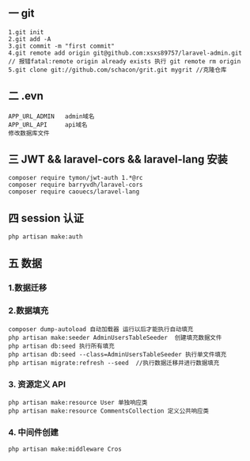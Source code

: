 ## 一 git
	1.git init 
	2.git add -A 
	3.git commit -m "first commit"
	4.git remote add origin git@github.com:xsxs89757/laravel-admin.git 
	// 报错fatal:remote origin already exists 执行 git remote rm origin
	5.git clone git://github.com/schacon/grit.git mygrit //克隆仓库

## 二 .evn
	APP_URL_ADMIN	admin域名
	APP_URL_API		api域名
	修改数据库文件

## 三 JWT && laravel-cors && laravel-lang 安装 
	composer require tymon/jwt-auth 1.*@rc
	composer require barryvdh/laravel-cors
	composer require caouecs/laravel-lang

## 四 session 认证
	php artisan make:auth

## 五  数据

### 1.数据迁移

### 2.数据填充
	composer dump-autoload 自动加载器 运行以后才能执行自动填充
	php artisan make:seeder AdminUsersTableSeeder  创建填充数据文件
	php artisan db:seed 执行所有填充
	php artisan db:seed --class=AdminUsersTableSeeder 执行单文件填充
	php artisan migrate:refresh --seed  //执行数据迁移并进行数据填充
### 3. 资源定义 API
	php artisan make:resource User 单独响应类
	php artisan make:resource CommentsCollection 定义公共响应类
### 4. 中间件创建
	php artisan make:middleware Cros